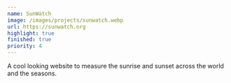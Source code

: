 ```yaml
---
name: SunWatch
image: /images/projects/sunwatch.webp
url: https://sunwatch.org
highlight: true
finished: true
priority: 4
---
```

A cool looking website to measure the sunrise and sunset across the world and the seasons.